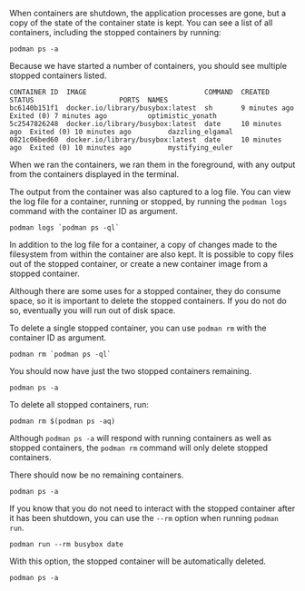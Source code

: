When containers are shutdown, the application processes are gone, but a copy of the state of the container state is kept. You can see a list of all containers, including the stopped containers by running:

```execute
podman ps -a
```

Because we have started a number of containers, you should see multiple stopped containers listed.

```
CONTAINER ID  IMAGE                             COMMAND  CREATED         STATUS                     PORTS  NAMES
bc6140b151f1  docker.io/library/busybox:latest  sh       9 minutes ago   Exited (0) 7 minutes ago          optimistic_yonath
5c2547826248  docker.io/library/busybox:latest  date     10 minutes ago  Exited (0) 10 minutes ago         dazzling_elgamal
0821c06bed60  docker.io/library/busybox:latest  date     10 minutes ago  Exited (0) 10 minutes ago         mystifying_euler
```

When we ran the containers, we ran them in the foreground, with any output from the containers displayed in the terminal.

The output from the container was also captured to a log file. You can view the log file for a container, running or stopped, by running the `podman logs` command with the container ID as argument.

```execute-2
podman logs `podman ps -ql`
```

In addition to the log file for a container, a copy of changes made to the filesystem from within the container are also kept. It is possible to copy files out of the stopped container, or create a new container image from a stopped container.

Although there are some uses for a stopped container, they do consume space, so it is important to delete the stopped containers. If you do not do so, eventually you will run out of disk space.

To delete a single stopped container, you can use `podman rm` with the container ID as argument.

```execute-2
podman rm `podman ps -ql`
```

You should now have just the two stopped containers remaining.

```execute
podman ps -a
```

To delete all stopped containers, run:

```execute
podman rm $(podman ps -aq)
```

Although `podman ps -a` will respond with running containers as well as stopped containers, the `podman rm` command will only delete stopped containers.

There should now be no remaining containers.

```execute
podman ps -a
```

If you know that you do not need to interact with the stopped container after it has been shutdown, you can use the `--rm` option when running `podman run`.

```execute
podman run --rm busybox date
```

With this option, the stopped container will be automatically deleted.

```execute
podman ps -a
```
